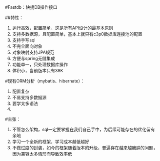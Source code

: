 #Fastdb：快捷DB操作接口


##特性：


1. 运行高效，配置简单，这是所有API设计的最基本原则
2. 支持多数据源，且配置简单，基本上就只有c3p0数据库连接池的配置
3. 支持手写sql
4. 不完全面向对象
5. 对象映射支持JPA规范
6. 方便与spring无缝集成
7. 功能单一，只处理数据库操作
8. 体积小，当前版本只有38K

#现有ORM分析（mybatis、hibernate）：

1. 配置复杂
2. 不易支持多数据源
3. 要学太多语法
4. 


#主张：

1. 不管怎么架构，sql一定要掌握在我们自己手中，为后续可能存在的优化留有余地
2. 学习一个全新的框架，学习成本越低越好
3. 不做过度的封装，如今的框架随着版本的升级，普遍存在越来越臃肿的问题，因为兼容太多情形而导致效率低